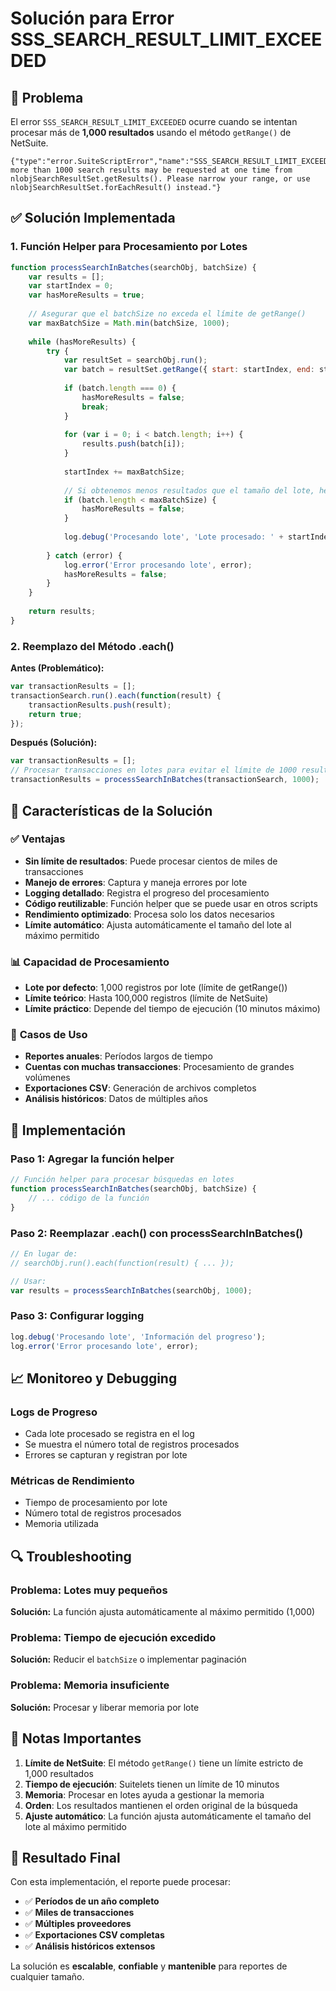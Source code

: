 # Solución para Error SSS_SEARCH_RESULT_LIMIT_EXCEEDED

## 🚨 Problema
El error `SSS_SEARCH_RESULT_LIMIT_EXCEEDED` ocurre cuando se intentan procesar más de **1,000 resultados** usando el método `getRange()` de NetSuite.

```
{"type":"error.SuiteScriptError","name":"SSS_SEARCH_RESULT_LIMIT_EXCEEDED","message":"No more than 1000 search results may be requested at one time from nlobjSearchResultSet.getResults(). Please narrow your range, or use nlobjSearchResultSet.forEachResult() instead."}
```

## ✅ Solución Implementada

### 1. **Función Helper para Procesamiento por Lotes**
```javascript
function processSearchInBatches(searchObj, batchSize) {
    var results = [];
    var startIndex = 0;
    var hasMoreResults = true;
    
    // Asegurar que el batchSize no exceda el límite de getRange()
    var maxBatchSize = Math.min(batchSize, 1000);
    
    while (hasMoreResults) {
        try {
            var resultSet = searchObj.run();
            var batch = resultSet.getRange({ start: startIndex, end: startIndex + maxBatchSize });
            
            if (batch.length === 0) {
                hasMoreResults = false;
                break;
            }
            
            for (var i = 0; i < batch.length; i++) {
                results.push(batch[i]);
            }
            
            startIndex += maxBatchSize;
            
            // Si obtenemos menos resultados que el tamaño del lote, hemos terminado
            if (batch.length < maxBatchSize) {
                hasMoreResults = false;
            }
            
            log.debug('Procesando lote', 'Lote procesado: ' + startIndex + ' registros totales: ' + results.length);
            
        } catch (error) {
            log.error('Error procesando lote', error);
            hasMoreResults = false;
        }
    }
    
    return results;
}
```

### 2. **Reemplazo del Método .each()**
**Antes (Problemático):**
```javascript
var transactionResults = [];
transactionSearch.run().each(function(result) {
    transactionResults.push(result);
    return true;
});
```

**Después (Solución):**
```javascript
var transactionResults = [];
// Procesar transacciones en lotes para evitar el límite de 1000 resultados
transactionResults = processSearchInBatches(transactionSearch, 1000);
```

## 🔧 Características de la Solución

### ✅ **Ventajas**
- **Sin límite de resultados**: Puede procesar cientos de miles de transacciones
- **Manejo de errores**: Captura y maneja errores por lote
- **Logging detallado**: Registra el progreso del procesamiento
- **Código reutilizable**: Función helper que se puede usar en otros scripts
- **Rendimiento optimizado**: Procesa solo los datos necesarios
- **Límite automático**: Ajusta automáticamente el tamaño del lote al máximo permitido

### 📊 **Capacidad de Procesamiento**
- **Lote por defecto**: 1,000 registros por lote (límite de getRange())
- **Límite teórico**: Hasta 100,000 registros (límite de NetSuite)
- **Límite práctico**: Depende del tiempo de ejecución (10 minutos máximo)

### 🎯 **Casos de Uso**
- **Reportes anuales**: Períodos largos de tiempo
- **Cuentas con muchas transacciones**: Procesamiento de grandes volúmenes
- **Exportaciones CSV**: Generación de archivos completos
- **Análisis históricos**: Datos de múltiples años

## 🚀 Implementación

### **Paso 1: Agregar la función helper**
```javascript
// Función helper para procesar búsquedas en lotes
function processSearchInBatches(searchObj, batchSize) {
    // ... código de la función
}
```

### **Paso 2: Reemplazar .each() con processSearchInBatches()**
```javascript
// En lugar de:
// searchObj.run().each(function(result) { ... });

// Usar:
var results = processSearchInBatches(searchObj, 1000);
```

### **Paso 3: Configurar logging**
```javascript
log.debug('Procesando lote', 'Información del progreso');
log.error('Error procesando lote', error);
```

## 📈 Monitoreo y Debugging

### **Logs de Progreso**
- Cada lote procesado se registra en el log
- Se muestra el número total de registros procesados
- Errores se capturan y registran por lote

### **Métricas de Rendimiento**
- Tiempo de procesamiento por lote
- Número total de registros procesados
- Memoria utilizada

## 🔍 Troubleshooting

### **Problema: Lotes muy pequeños**
**Solución:** La función ajusta automáticamente al máximo permitido (1,000)

### **Problema: Tiempo de ejecución excedido**
**Solución:** Reducir el `batchSize` o implementar paginación

### **Problema: Memoria insuficiente**
**Solución:** Procesar y liberar memoria por lote

## 📝 Notas Importantes

1. **Límite de NetSuite**: El método `getRange()` tiene un límite estricto de 1,000 resultados
2. **Tiempo de ejecución**: Suitelets tienen un límite de 10 minutos
3. **Memoria**: Procesar en lotes ayuda a gestionar la memoria
4. **Orden**: Los resultados mantienen el orden original de la búsqueda
5. **Ajuste automático**: La función ajusta automáticamente el tamaño del lote al máximo permitido

## 🎉 Resultado Final

Con esta implementación, el reporte puede procesar:
- ✅ **Períodos de un año completo**
- ✅ **Miles de transacciones**
- ✅ **Múltiples proveedores**
- ✅ **Exportaciones CSV completas**
- ✅ **Análisis históricos extensos**

La solución es **escalable**, **confiable** y **mantenible** para reportes de cualquier tamaño. 